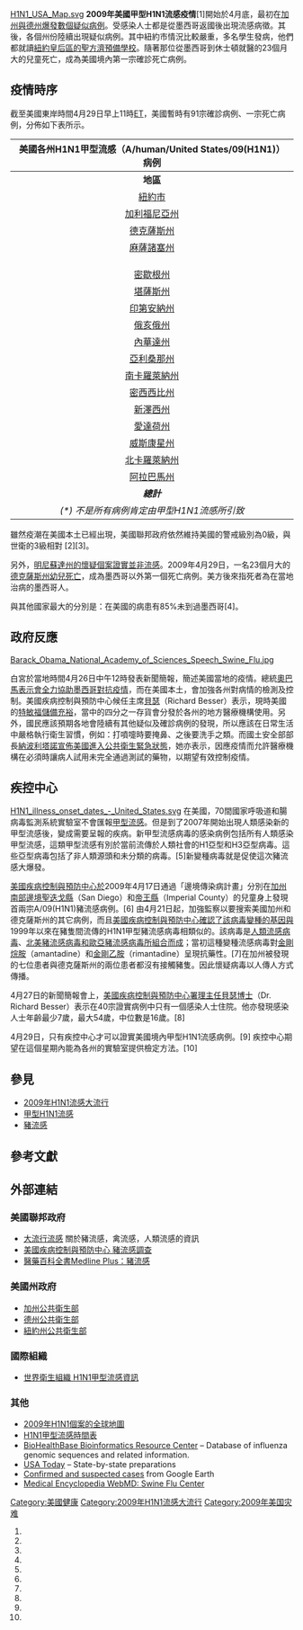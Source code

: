 [H1N1_USA_Map.svg](https://zh.wikipedia.org/wiki/File:H1N1_USA_Map.svg "fig:H1N1_USA_Map.svg")
**2009年美國甲型H1N1流感疫情**\[1\]開始於4月底，最初在[加州與](../Page/加州.md "wikilink")[德州爆發數個疑似病例](../Page/德州.md "wikilink")。受感染人士都是從墨西哥返國後出現流感病徵。其後，各個州份陸續出現疑似病例。其中紐約市情況比較嚴重，多名學生發病，他們都就讀[紐約](../Page/紐約.md "wikilink")[皇后區的](../Page/皇后區.md "wikilink")[聖方濟預備學校](../Page/聖方濟預備學校.md "wikilink")。隨著那位從墨西哥到休士頓就醫的23個月大的兒童死亡，成為美國境內第一宗確診死亡病例。

## 疫情時序

截至美國東岸時間4月29日早上11時[ET](../Page/北美東部時區.md "wikilink")，美國暫時有91宗確診病例、一宗死亡病例，分佈如下表所示。

| 美國各州H1N1甲型流感（A/human/United States/09(H1N1)）病例 |
| :--------------------------------------------: |
|                     **地區**                     |
|        [紐約市](../Page/紐約市.md "wikilink")        |
|     [加利福尼亞州](../Page/加利福尼亞州.md "wikilink")     |
|      [德克薩斯州](../Page/德克薩斯州.md "wikilink")      |
|      [麻薩諸塞州](../Page/麻薩諸塞州.md "wikilink")      |
|                                                |
|                                                |
|                                                |
|       [密歇根州](../Page/密歇根州.md "wikilink")       |
|       [堪薩斯州](../Page/堪薩斯州.md "wikilink")       |
|      [印第安納州](../Page/印第安納州.md "wikilink")      |
|       [俄亥俄州](../Page/俄亥俄州.md "wikilink")       |
|       [內華達州](../Page/內華達州.md "wikilink")       |
|      [亞利桑那州](../Page/亞利桑那州.md "wikilink")      |
|     [南卡羅萊納州](../Page/南卡羅萊納州.md "wikilink")     |
|      [密西西比州](../Page/密西西比州.md "wikilink")      |
|       [新澤西州](../Page/新澤西州.md "wikilink")       |
|       [愛達荷州](../Page/愛達荷州.md "wikilink")       |
|      [威斯康星州](../Page/威斯康星州.md "wikilink")      |
|     [北卡羅萊納州](../Page/北卡羅萊納州.md "wikilink")     |
|      [阿拉巴馬州](../Page/阿拉巴馬州.md "wikilink")      |
|                    ***總計***                    |
|          *(\*) 不是所有病例肯定由甲型H1N1流感所引致*           |

</div>

雖然疫潮在美國本土已經出現，美國聯邦政府依然維持美國的警戒級別為0級，與世衛的3級相對 \[2\]\[3\]。

另外，[明尼蘇達州的懷疑個案證實並非流感](../Page/明尼蘇達州.md "wikilink")。2009年4月29日，一名23個月大的[德克薩斯州幼兒死亡](../Page/德克薩斯州.md "wikilink")，成為墨西哥以外第一個死亡病例。美方後來指死者為在當地治病的墨西哥人。

與其他國家最大的分別是：在美國的病患有85%未到過墨西哥\[4\]。

## 政府反應

[Barack_Obama_National_Academy_of_Sciences_Speech_Swine_Flu.jpg](https://zh.wikipedia.org/wiki/File:Barack_Obama_National_Academy_of_Sciences_Speech_Swine_Flu.jpg "fig:Barack_Obama_National_Academy_of_Sciences_Speech_Swine_Flu.jpg")

白宮於當地時間4月26日中午12時發表新聞簡報，簡述美國當地的疫情。總統[奧巴馬表示會全力協助墨西哥對抗疫情](../Page/巴拉克·歐巴馬.md "wikilink")，而在美國本土，會加強各州對病情的檢測及控制。美國疾病控制與預防中心候任主席[貝瑟](../Page/李察·貝瑟.md "wikilink")（Richard
Besser）表示，現時美國的[特敏福儲備充裕](../Page/特敏福.md "wikilink")，當中的四分之一存貨會分發於各州的地方醫療機構使用。另外，國民應該預期各地會陸續有其他疑似及確診病例的發現，所以應該在日常生活中嚴格執行衛生習慣，例如：打噴嚏時要掩鼻、之後要洗手之類。而國土安全部部長[納波利塔諾宣佈美國進入](../Page/納波利塔諾.md "wikilink")[公共衛生緊急狀態](../Page/公共衛生緊急狀態.md "wikilink")，她亦表示，因應疫情而允許醫療機構在必須時讓病人試用未完全通過測試的藥物，以期望有效控制疫情。

## 疾控中心

[H1N1_illness_onset_dates_-_United_States.svg](https://zh.wikipedia.org/wiki/File:H1N1_illness_onset_dates_-_United_States.svg "fig:H1N1_illness_onset_dates_-_United_States.svg")
在美國，70間國家呼吸道和腸病毒監測系統實驗室不會匯報[甲型流感](../Page/甲型流感.md "wikilink")。但是到了2007年開始出現人類感染新的甲型流感後，變成需要呈報的疾病。新甲型流感病毒的感染病例包括所有人類感染甲型流感，這類甲型流感有別於當前流傳於人類社會的H1亞型和H3亞型病毒。這些亞型病毒包括了非人類源頭和未分類的病毒。\[5\]新變種病毒就是促使這次豬流感大爆發。

[美國疾病控制與預防中心於](../Page/美國疾病控制與預防中心.md "wikilink")2009年4月17日通過「邊境傳染病計畫」分別在[加州南部邊境](../Page/加州.md "wikilink")[聖迭戈縣](../Page/聖迭戈縣.md "wikilink")（San
Diego）和[帝王縣](../Page/帝王縣.md "wikilink")（Imperial
County）的兒童身上發現首兩宗A/09(H1N1)豬流感病例。\[6\]
由4月21日起，加強監察以要搜索美國加州和德克薩斯州的其它病例，而且[美國疾病控制與預防中心確認了該病毒變種的基因與](../Page/美國疾病控制與預防中心.md "wikilink")1999年以來在豬隻間流傳的H1N1甲型豬流感病毒相類似的。該病毒是[人類流感病毒](../Page/人類流感.md "wikilink")、[北美豬流感病毒和](../Page/北美豬流感.md "wikilink")[歐亞豬流感病毒所組合而成](../Page/歐亞豬流感.md "wikilink")；當初這種變種流感病毒對[金剛烷胺](../Page/金剛烷胺.md "wikilink")（amantadine）和[金剛乙胺](../Page/金剛乙胺.md "wikilink")（rimantadine）呈現抗藥性。\[7\]在加州被發現的七位患者與德克薩斯州的兩位患者都沒有接觸豬隻。因此懷疑病毒以人傳人方式傳播。

4月27日的新聞簡報會上，[美國疾病控制與預防中心署理主任貝瑟博士](../Page/美國疾病控制與預防中心.md "wikilink")（Dr.
Richard Besser）表示在40宗證實病例中只有一個感染人士住院。他亦發現感染人士年齡最少7歲，最大54歲，中位數是16歲。\[8\]

4月29日，只有疾控中心才可以證實美國境內甲型H1N1流感病例。\[9\] 疾控中心期望在這個星期內能為各州的實驗室提供檢定方法。\[10\]

## 參見

  - [2009年H1N1流感大流行](../Page/2009年H1N1流感大流行.md "wikilink")
  - [甲型H1N1流感](../Page/甲型H1N1流感.md "wikilink")
  - [豬流感](../Page/豬流感.md "wikilink")

## 參考文獻

## 外部連結

### 美國聯邦政府

  - [大流行流感](http://www.pandemicflu.gov/) 關於豬流感，禽流感，人類流感的資訊
  - [美國疾病控制與預防中心 豬流感調查](http://www.cdc.gov/swineflu/)
  - [醫藥百科全書Medline
    Plus：豬流感](http://www.nlm.nih.gov/medlineplus/swineflu.html)

### 美國州政府

  - [加州公共衛生部](https://web.archive.org/web/20090626005321/http://www.cdph.ca.gov/Pages/default.aspx)
  - [德州公共衛生部](http://www.dshs.state.tx.us/swineflu/default.shtm)
  - [紐約州公共衛生部](http://www.health.state.ny.us/)

### 國際組織

  - [世界衛生組織
    H1N1甲型流感資訊](http://www.who.int/csr/disease/swineflu/en/index.html)

### 其他

  - [2009年H1N1個案的全球地圖](http://maps.google.com/maps/ms?ie=UTF8&hl=en&msa=0&msid=109496610648025582911.0004686892fbefe515012&z=3)
  - [H1N1甲型流感時間表](http://trancy.net)
  - [BioHealthBase Bioinformatics Resource
    Center](http://www.biohealthbase.org/influenza) – Database of
    influenza genomic sequences and related information.
  - [USA
    Today](http://www.usatoday.com/news/health/2009-04-27-swine-flu-states_N.htm)
    – State-by-state preparations
  - [Confirmed and suspected
    cases](http://maps.google.com/maps/ms?ie=UTF8&hl=en&t=p&msa=0&msid=106484775090296685271.0004681a37b713f6b5950&source=embed&ll=38.822591,-95.361328&spn=45.391034,78.398438&z=4)
    from Google Earth
  - [Medical Encyclopedia WebMD: Swine Flu
    Center](http://www.webmd.com/cold-and-flu/swine-flu/default.htm)

[Category:美國健康](https://zh.wikipedia.org/wiki/Category:美國健康 "wikilink")
[Category:2009年H1N1流感大流行](https://zh.wikipedia.org/wiki/Category:2009年H1N1流感大流行 "wikilink")
[Category:2009年美国灾难](https://zh.wikipedia.org/wiki/Category:2009年美国灾难 "wikilink")

1.
2.
3.
4.
5.
6.
7.
8.
9.
10.